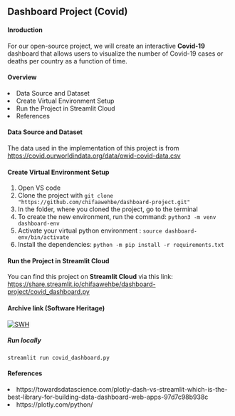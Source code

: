 ## Dashboard Project (Covid)

#### Inroduction
For our open-source project, we will create an interactive **Covid-19** dashboard that allows users to visualize the number of Covid-19 cases or deaths per country as a function of time.

#### Overview
<li> Data Source and Dataset
<li> Create Virtual Environment Setup
<li> Run the Project in Streamlit Cloud
<li> References 

#### Data Source and Dataset
The data used in the implementation of this project is from https://covid.ourworldindata.org/data/owid-covid-data.csv

#### Create Virtual Environment Setup
1. Open VS code
1. Clone the project with `git clone "https://github.com/chifaawehbe/dashboard-project.git"`
1. In the folder, where you cloned the project, go to the terminal 
1. To create the new environment, run the command: `python3 -m venv dashboard-env` 
1. Activate your virtual python environment : `source dashboard-env/bin/activate` 
1. Install the dependencies: `python -m pip install -r requirements.txt`

####  Run the Project in Streamlit Cloud
You can find this project on **Streamlit Cloud** via this link:
https://share.streamlit.io/chifaawehbe/dashboard-project/covid_dashboard.py 

#### Archive link (Software Heritage)
[![SWH](https://archive.softwareheritage.org/badge/swh:1:dir:ddd368c6fcac5444df2484f9f8e1cfb7284374e6/)](https://archive.softwareheritage.org/swh:1:dir:ddd368c6fcac5444df2484f9f8e1cfb7284374e6;origin=https://github.com/chifaawehbe/dashboard-project;visit=swh:1:snp:d14c022645a7a3093a613c0039efa24f4d1bbcf4;anchor=swh:1:rev:e4fee1f836b3d4bc24d2be5dd207ecc72cbf1f22)
  
 ##### Run locally
  `streamlit run covid_dashboard.py`

#### References 
  <li> https://towardsdatascience.com/plotly-dash-vs-streamlit-which-is-the-best-library-for-building-data-dashboard-web-apps-97d7c98b938c
  <li> https://plotly.com/python/
